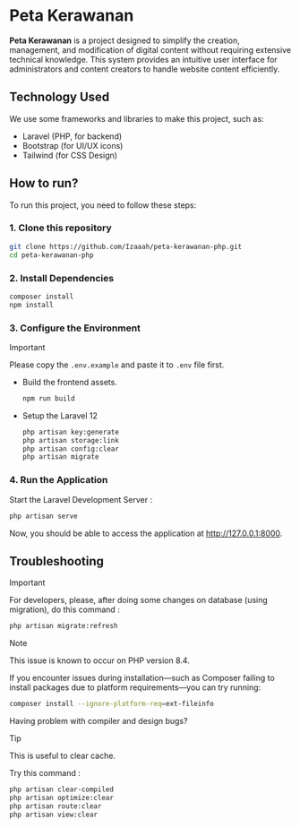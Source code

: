 # Peta Kerawanan
**Peta Kerawanan** is a project designed to simplify the creation, management, and modification of digital content without requiring extensive technical knowledge. This system provides an intuitive user interface for administrators and content creators to handle website content efficiently.

## Technology Used

We use some frameworks and libraries to make this project, such as:
- Laravel (PHP, for backend)
- Bootstrap (for UI/UX icons)
- Tailwind (for CSS Design)


## How to run?

To run this project, you need to follow these steps:

### 1. Clone this repository

```bash
git clone https://github.com/Izaaah/peta-kerawanan-php.git
cd peta-kerawanan-php
```

### 2. Install Dependencies

```bash
composer install
npm install
```

### 3. Configure the Environment

> [!IMPORTANT] 
> Please copy the `.env.example` and paste it to `.env` file first.

- Build the frontend assets.

    ```bash
    npm run build
    ```

- Setup the Laravel 12

    ```bash
    php artisan key:generate
    php artisan storage:link
    php artisan config:clear
    php artisan migrate
    ```

### 4. Run the Application

Start the Laravel Development Server :

```bash
php artisan serve
```

Now, you should be able to access the application at http://127.0.0.1:8000.

## Troubleshooting

> [!IMPORTANT]
> For developers, please, after doing some changes on database (using migration), do this command : 

```bash
php artisan migrate:refresh
```

> [!NOTE]
> This issue is known to occur on PHP version 8.4.

If you encounter issues during installation—such as Composer failing to install packages due to platform requirements—you can try running:

```bash
composer install --ignore-platform-req=ext-fileinfo
```

Having problem with compiler and design bugs?

> [!TIP]
> This is useful to clear cache.

Try this command : 
```bash
php artisan clear-compiled
php artisan optimize:clear
php artisan route:clear
php artisan view:clear
```
